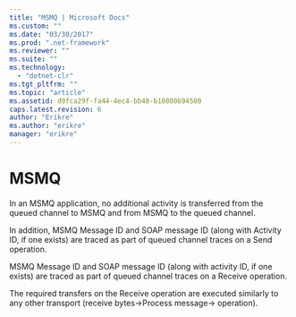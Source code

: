 ```yaml
---
title: "MSMQ | Microsoft Docs"
ms.custom: ""
ms.date: "03/30/2017"
ms.prod: ".net-framework"
ms.reviewer: ""
ms.suite: ""
ms.technology: 
  - "dotnet-clr"
ms.tgt_pltfrm: ""
ms.topic: "article"
ms.assetid: d9fca29f-fa44-4ec4-bb48-b10800694500
caps.latest.revision: 6
author: "Erikre"
ms.author: "erikre"
manager: "erikre"
---
```

# MSMQ
In an MSMQ application, no additional activity is transferred from the queued channel to MSMQ and from MSMQ to the queued channel.  
  
 In addition, MSMQ Message ID and SOAP message ID (along with Activity ID, if one exists) are traced as part of queued channel traces on a Send operation.  
  
 MSMQ Message ID and SOAP message ID (along with activity ID, if one exists) are traced as part of queued channel traces on a Receive operation.  
  
 The required transfers on the Receive operation are executed similarly to any other transport (receive bytes->Process message-> operation).